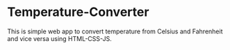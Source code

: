 # Temperature-Converter
This is simple web app to convert temperature from Celsius and Fahrenheit and vice versa using HTML-CSS-JS.

